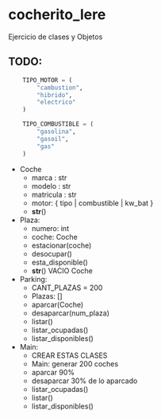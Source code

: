 # cocherito_lere

Ejercicio de clases y Objetos
## TODO:

```python
    TIPO_MOTOR = (
        "cambustion",
        "hibrido",
        "electrico"
    )

    TIPO_COMBUSTIBLE = (
        "gasolina",
        "gasoil",
        "gas"
    )
```

- Coche
    - marca : str
    - modelo : str
    - matricula : str
    - motor: { tipo | combustible | kw_bat }
    - __str__()
- Plaza:
    - numero: int
    - coche: Coche
    - estacionar(coche)
    - desocupar()
    - esta_disponible()
    - __str__()
        VACIO
        Coche
- Parking:
    - CANT_PLAZAS = 200
    - Plazas: []
    - aparcar(Coche)
    - desaparcar(num_plaza)
    - listar()
    - listar_ocupadas()
    - listar_disponibles()
- Main:
    - CREAR ESTAS CLASES
    - Main: generar 200 coches
    - aparcar 90%
    - desaparcar 30% de lo aparcado
    - listar_ocupadas()
    - listar()
    - listar_disponibles()
